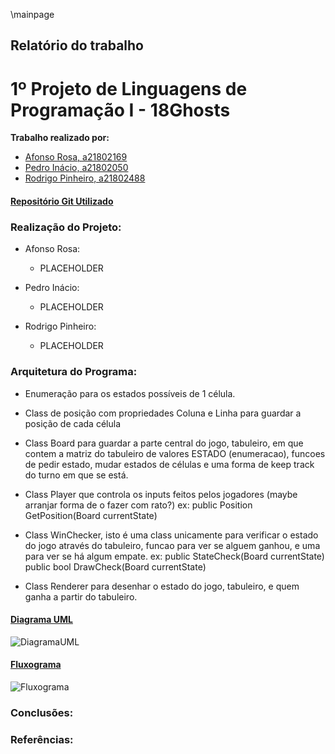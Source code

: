 ﻿\mainpage
## Relatório do trabalho
# **1º Projeto de Linguagens de Programação I - 18Ghosts**

**Trabalho realizado por:**
- [Afonso Rosa, a21802169](https://github.com/AfonsoGR)
- [Pedro Inácio, a21802050](https://github.com/PmaiWoW)
- [Rodrigo Pinheiro, a21802488](https://github.com/RodrigoPrinheiro)

#### [Repositório Git Utilizado](https://github.com/RodrigoPrinheiro/lp1_projeto1)

### Realização do Projeto:

- Afonso Rosa:
    
    - PLACEHOLDER
- Pedro Inácio:

    - PLACEHOLDER
- Rodrigo Pinheiro:

    - PLACEHOLDER 



### Arquitetura do Programa:

- Enumeração para os estados possíveis de 1 célula.

- Class de posição com propriedades Coluna e Linha para guardar 
	a posição de cada célula

- Class Board para guardar a parte central do jogo, tabuleiro, em que contem
	a matriz do tabuleiro de valores ESTADO (enumeracao), 
	funcoes de pedir estado, mudar estados de células e uma forma de keep track
	do turno em que se está.

- Class Player que controla os inputs feitos pelos jogadores 
	(maybe arranjar forma de o fazer com rato?) 
	ex: public Position GetPosition(Board currentState)

- Class WinChecker, isto é uma class unicamente para verificar o estado do jogo
	através do tabuleiro, funcao para ver se alguem ganhou, e uma para ver se
	há algum empate.
	ex: public StateCheck(Board currentState)
	public bool DrawCheck(Board currentState)

- Class Renderer para desenhar o estado do jogo, tabuleiro, e quem ganha
	a partir do tabuleiro.

#### [Diagrama UML](https://drive.google.com/file/d/1iydRDRKKwkLcJhz3KOTjGKMDG71ldKUa/view?usp=sharing)
![DiagramaUML](diagramaUml.png)

#### [Fluxograma](https://drive.google.com/file/d/1LfA4-4dr6Sf2HyhDFZUAkrbw2Wnu33jO/view?usp=sharing)
![Fluxograma](fluxograma.png)

### Conclusões:


### Referências: